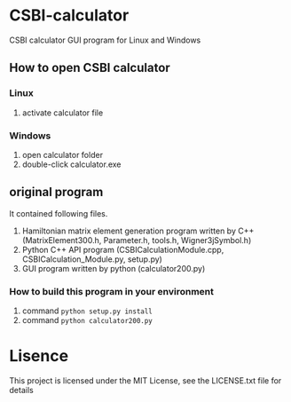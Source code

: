 # CSBI-calculator
CSBI calculator GUI program for Linux and Windows

## How to open CSBI calculator
### Linux
1. activate calculator file
### Windows
1. open calculator folder
2. double-click calculator.exe

## original program
It contained following files.
1. Hamiltonian matrix element generation program written by C++ (MatrixElement300.h, Parameter.h, tools.h, Wigner3jSymbol.h)
2. Python C++ API program (CSBICalculationModule.cpp, CSBICalculation_Module.py, setup.py)
3. GUI program written by python (calculator200.py)
### How to build this program in your environment
1. command `python setup.py install`
2. command `python calculator200.py`

# Lisence
This project is licensed under the MIT License, see the LICENSE.txt file for details
